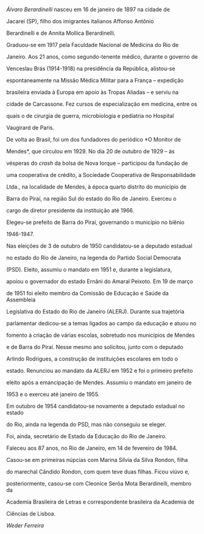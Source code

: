 

*Álvaro Berardinelli* nasceu em 16 de janeiro de 1897 na cidade de

Jacareí (SP), filho dos imigrantes italianos Affonso Antônio

Berardinelli e de Annita Mollica Berardinelli.



Graduou-se em 1917 pela Faculdade Nacional de Medicina do Rio de

Janeiro. Aos 21 anos, como segundo-tenente médico, durante o governo de

Venceslau Brás (1914-1918) na presidência da República, alistou-se

espontaneamente na Missão Médica Militar para a França – expedição

brasileira enviada à Europa em apoio às Tropas Aliadas – e serviu na

cidade de Carcassone. Fez cursos de especialização em medicina, entre os

quais o de cirurgia de guerra, microbiologia e pediatria no Hospital

Vaugirard de Paris.



De volta ao Brasil, foi um dos fundadores do periódico *O Monitor de

Mendes*, que circulou em 1929. No dia 20 de outubro de 1929 – às

vésperas do *crash* da bolsa de Nova Iorque – participou da fundação de

uma cooperativa de crédito, a Sociedade Cooperativa de Responsabilidade

Ltda., na localidade de Mendes, à época quarto distrito do município de

Barra do Piraí, na região Sul do estado do Rio de Janeiro. Exerceu o

cargo de diretor presidente da instituição até 1966.



Elegeu-se prefeito de Barra do Piraí, governando o município no biênio

1946-1947.



Nas eleições de 3 de outubro de 1950 candidatou-se a deputado estadual

no estado do Rio de Janeiro, na legenda do Partido Social Democrata

(PSD). Eleito, assumiu o mandato em 1951 e, durante a legislatura,

apoiou o governador do estado Ernâni do Amaral Peixoto. Em 19 de março

de 1951 foi eleito membro da Comissão de Educação e Saúde da Assembleia

Legislativa do Estado do Rio de Janeiro (ALERJ). Durante sua trajetória

parlamentar dedicou-se a temas ligados ao campo da educação e atuou no

fomento à criação de várias escolas, sobretudo nos municípios de Mendes

e de Barra do Piraí. Nesse mesmo ano solicitou, junto com o deputado

Arlindo Rodrigues, a construção de instituições escolares em todo o

estado. Renunciou ao mandato da ALERJ em 1952 e foi o primeiro prefeito

eleito após a emancipação de Mendes. Assumiu o mandato em janeiro de

1953 e o exerceu até janeiro de 1955.



Em outubro de 1954 candidatou-se novamente a deputado estadual no estado

do Rio, ainda na legenda do PSD, mas não conseguiu se eleger.



Foi, ainda, secretário de Estado da Educação do Rio de Janeiro.



Faleceu aos 87 anos, no Rio de Janeiro, em 14 de fevereiro de 1984.



Casou-se em primeiras núpcias com Marina Sílvia da Silva Rondon, filha

do marechal Cândido Rondon, com quem teve duas filhas. Ficou viúvo e,

posteriormente, casou-se com Cleonice Serôa Mota Berardinelli, membro da

Academia Brasileira de Letras e correspondente brasileira da Academia de

Ciências de Lisboa.



*Weder Ferreira*



